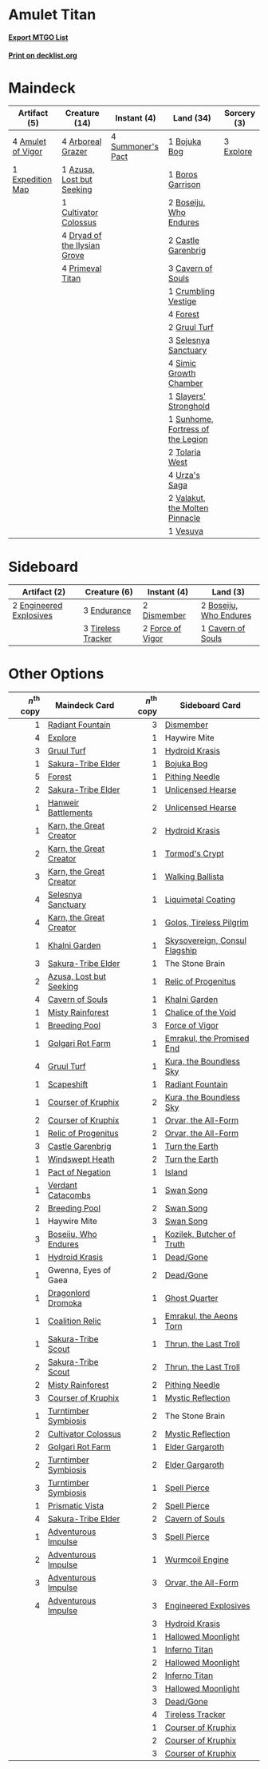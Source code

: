 # Amulet Titan

#### [Export MTGO List](../collection/Amulet%20Titan/Amulet%20Titan.txt)
#### [Print on decklist.org](http://decklist.org/?deckmain=4%09Amulet%20of%20Vigor%0A4%09Arboreal%20Grazer%0A1%09Azusa,%20Lost%20but%20Seeking%0A1%09Bojuka%20Bog%0A1%09Boros%20Garrison%0A2%09Boseiju,%20Who%20Endures%0A2%09Castle%20Garenbrig%0A3%09Cavern%20of%20Souls%0A1%09Crumbling%20Vestige%0A1%09Cultivator%20Colossus%0A4%09Dryad%20of%20the%20Ilysian%20Grove%0A1%09Expedition%20Map%0A3%09Explore%0A4%09Forest%0A2%09Gruul%20Turf%0A4%09Primeval%20Titan%0A3%09Selesnya%20Sanctuary%0A4%09Simic%20Growth%20Chamber%0A1%09Slayers'%20Stronghold%0A4%09Summoner's%20Pact%0A1%09Sunhome,%20Fortress%20of%20the%20Legion%0A2%09Tolaria%20West%0A4%09Urza's%20Saga%0A2%09Valakut,%20the%20Molten%20Pinnacle%0A1%09Vesuva&deckside=2%09Boseiju,%20Who%20Endures%0A1%09Cavern%20of%20Souls%0A2%09Dismember%0A3%09Endurance%0A2%09Engineered%20Explosives%0A2%09Force%20of%20Vigor%0A3%09Tireless%20Tracker)
# Maindeck

|                                        Artifact (5)                                        |                                             Creature (14)                                             |                                        Instant (4)                                         |                                                 Land (34)                                                  |                                    Sorcery (3)                                     |
|--------------------------------------------------------------------------------------------|-------------------------------------------------------------------------------------------------------|--------------------------------------------------------------------------------------------|------------------------------------------------------------------------------------------------------------|------------------------------------------------------------------------------------|
|4 [Amulet of Vigor](http://gatherer.wizards.com/Pages/Card/Details.aspx?multiverseid=191577)|4 [Arboreal Grazer](http://gatherer.wizards.com/Pages/Card/Details.aspx?multiverseid=461076)           |4 [Summoner's Pact](http://gatherer.wizards.com/Pages/Card/Details.aspx?multiverseid=442178)|1 [Bojuka Bog](http://gatherer.wizards.com/Pages/Card/Details.aspx?multiverseid=376269)                     |3 [Explore](http://gatherer.wizards.com/Pages/Card/Details.aspx?multiverseid=451098)|
|1 [Expedition Map](http://gatherer.wizards.com/Pages/Card/Details.aspx?multiverseid=397742) |1 [Azusa, Lost but Seeking](http://gatherer.wizards.com/Pages/Card/Details.aspx?multiverseid=442150)   |                                                                                            |1 [Boros Garrison](http://gatherer.wizards.com/Pages/Card/Details.aspx?multiverseid=376271)                 |                                                                                    |
|                                                                                            |1 [Cultivator Colossus](http://gatherer.wizards.com/Pages/Card/Details.aspx?multiverseid=541057)       |                                                                                            |2 [Boseiju, Who Endures](http://gatherer.wizards.com/Pages/Card/Details.aspx?multiverseid=548579)           |                                                                                    |
|                                                                                            |4 [Dryad of the Ilysian Grove](http://gatherer.wizards.com/Pages/Card/Details.aspx?multiverseid=476420)|                                                                                            |2 [Castle Garenbrig](http://gatherer.wizards.com/Pages/Card/Details.aspx?multiverseid=473202)               |                                                                                    |
|                                                                                            |4 [Primeval Titan](http://gatherer.wizards.com/Pages/Card/Details.aspx?multiverseid=438749)            |                                                                                            |3 [Cavern of Souls](http://gatherer.wizards.com/Pages/Card/Details.aspx?multiverseid=278058)                |                                                                                    |
|                                                                                            |                                                                                                       |                                                                                            |1 [Crumbling Vestige](http://gatherer.wizards.com/Pages/Card/Details.aspx?multiverseid=407680)              |                                                                                    |
|                                                                                            |                                                                                                       |                                                                                            |4 [Forest](http://gatherer.wizards.com/Pages/Card/Details.aspx?multiverseid=439860)                         |                                                                                    |
|                                                                                            |                                                                                                       |                                                                                            |2 [Gruul Turf](http://gatherer.wizards.com/Pages/Card/Details.aspx?multiverseid=420917)                     |                                                                                    |
|                                                                                            |                                                                                                       |                                                                                            |3 [Selesnya Sanctuary](http://gatherer.wizards.com/Pages/Card/Details.aspx?multiverseid=376492)             |                                                                                    |
|                                                                                            |                                                                                                       |                                                                                            |4 [Simic Growth Chamber](http://gatherer.wizards.com/Pages/Card/Details.aspx?multiverseid=405379)           |                                                                                    |
|                                                                                            |                                                                                                       |                                                                                            |1 [Slayers' Stronghold](http://gatherer.wizards.com/Pages/Card/Details.aspx?multiverseid=240170)            |                                                                                    |
|                                                                                            |                                                                                                       |                                                                                            |1 [Sunhome, Fortress of the Legion](http://gatherer.wizards.com/Pages/Card/Details.aspx?multiverseid=455776)|                                                                                    |
|                                                                                            |                                                                                                       |                                                                                            |2 [Tolaria West](http://gatherer.wizards.com/Pages/Card/Details.aspx?multiverseid=136047)                   |                                                                                    |
|                                                                                            |                                                                                                       |                                                                                            |4 [Urza's Saga](http://gatherer.wizards.com/Pages/Card/Details.aspx?multiverseid=522335)                    |                                                                                    |
|                                                                                            |                                                                                                       |                                                                                            |2 [Valakut, the Molten Pinnacle](http://gatherer.wizards.com/Pages/Card/Details.aspx?multiverseid=190400)   |                                                                                    |
|                                                                                            |                                                                                                       |                                                                                            |1 [Vesuva](http://gatherer.wizards.com/Pages/Card/Details.aspx?multiverseid=113543)                         |                                                                                    |


# Sideboard

|                                          Artifact (2)                                           |                                        Creature (6)                                         |                                        Instant (4)                                        |                                            Land (3)                                             |
|-------------------------------------------------------------------------------------------------|---------------------------------------------------------------------------------------------|-------------------------------------------------------------------------------------------|-------------------------------------------------------------------------------------------------|
|2 [Engineered Explosives](http://gatherer.wizards.com/Pages/Card/Details.aspx?multiverseid=50139)|3 [Endurance](http://gatherer.wizards.com/Pages/Card/Details.aspx?multiverseid=522233)       |2 [Dismember](http://gatherer.wizards.com/Pages/Card/Details.aspx?multiverseid=382182)     |2 [Boseiju, Who Endures](http://gatherer.wizards.com/Pages/Card/Details.aspx?multiverseid=548579)|
|                                                                                                 |3 [Tireless Tracker](http://gatherer.wizards.com/Pages/Card/Details.aspx?multiverseid=409997)|2 [Force of Vigor](http://gatherer.wizards.com/Pages/Card/Details.aspx?multiverseid=464113)|1 [Cavern of Souls](http://gatherer.wizards.com/Pages/Card/Details.aspx?multiverseid=278058)     |


# Other Options

|*n*<sup>th</sup> copy|                                          Maindeck Card                                           |*n*<sup>th</sup> copy|                                             Sideboard Card                                             |
|--------------------:|--------------------------------------------------------------------------------------------------|--------------------:|--------------------------------------------------------------------------------------------------------|
|                    1|[Radiant Fountain](http://gatherer.wizards.com/Pages/Card/Details.aspx?multiverseid=438810)       |                    3|[Dismember](http://gatherer.wizards.com/Pages/Card/Details.aspx?multiverseid=382182)                    |
|                    4|[Explore](http://gatherer.wizards.com/Pages/Card/Details.aspx?multiverseid=451098)                |                    1|Haywire Mite                                                                                            |
|                    3|[Gruul Turf](http://gatherer.wizards.com/Pages/Card/Details.aspx?multiverseid=420917)             |                    1|[Hydroid Krasis](http://gatherer.wizards.com/Pages/Card/Details.aspx?multiverseid=457327)               |
|                    1|[Sakura-Tribe Elder](http://gatherer.wizards.com/Pages/Card/Details.aspx?multiverseid=220582)     |                    1|[Bojuka Bog](http://gatherer.wizards.com/Pages/Card/Details.aspx?multiverseid=376269)                   |
|                    5|[Forest](http://gatherer.wizards.com/Pages/Card/Details.aspx?multiverseid=439860)                 |                    1|[Pithing Needle](http://gatherer.wizards.com/Pages/Card/Details.aspx?multiverseid=129526)               |
|                    2|[Sakura-Tribe Elder](http://gatherer.wizards.com/Pages/Card/Details.aspx?multiverseid=220582)     |                    1|[Unlicensed Hearse](http://gatherer.wizards.com/Pages/Card/Details.aspx?multiverseid=555447)            |
|                    1|[Hanweir Battlements](http://gatherer.wizards.com/Pages/Card/Details.aspx?multiverseid=414511)    |                    2|[Unlicensed Hearse](http://gatherer.wizards.com/Pages/Card/Details.aspx?multiverseid=555447)            |
|                    1|[Karn, the Great Creator](http://gatherer.wizards.com/Pages/Card/Details.aspx?multiverseid=460928)|                    2|[Hydroid Krasis](http://gatherer.wizards.com/Pages/Card/Details.aspx?multiverseid=457327)               |
|                    2|[Karn, the Great Creator](http://gatherer.wizards.com/Pages/Card/Details.aspx?multiverseid=460928)|                    1|[Tormod's Crypt](http://gatherer.wizards.com/Pages/Card/Details.aspx?multiverseid=389723)               |
|                    3|[Karn, the Great Creator](http://gatherer.wizards.com/Pages/Card/Details.aspx?multiverseid=460928)|                    1|[Walking Ballista](http://gatherer.wizards.com/Pages/Card/Details.aspx?multiverseid=423848)             |
|                    4|[Selesnya Sanctuary](http://gatherer.wizards.com/Pages/Card/Details.aspx?multiverseid=376492)     |                    1|[Liquimetal Coating](http://gatherer.wizards.com/Pages/Card/Details.aspx?multiverseid=389578)           |
|                    4|[Karn, the Great Creator](http://gatherer.wizards.com/Pages/Card/Details.aspx?multiverseid=460928)|                    1|[Golos, Tireless Pilgrim](http://gatherer.wizards.com/Pages/Card/Details.aspx?multiverseid=466980)      |
|                    1|[Khalni Garden](http://gatherer.wizards.com/Pages/Card/Details.aspx?multiverseid=220535)          |                    1|[Skysovereign, Consul Flagship](http://gatherer.wizards.com/Pages/Card/Details.aspx?multiverseid=417807)|
|                    3|[Sakura-Tribe Elder](http://gatherer.wizards.com/Pages/Card/Details.aspx?multiverseid=220582)     |                    1|The Stone Brain                                                                                         |
|                    2|[Azusa, Lost but Seeking](http://gatherer.wizards.com/Pages/Card/Details.aspx?multiverseid=442150)|                    1|[Relic of Progenitus](http://gatherer.wizards.com/Pages/Card/Details.aspx?multiverseid=174824)          |
|                    4|[Cavern of Souls](http://gatherer.wizards.com/Pages/Card/Details.aspx?multiverseid=278058)        |                    1|[Khalni Garden](http://gatherer.wizards.com/Pages/Card/Details.aspx?multiverseid=220535)                |
|                    1|[Misty Rainforest](http://gatherer.wizards.com/Pages/Card/Details.aspx?multiverseid=405102)       |                    1|[Chalice of the Void](http://gatherer.wizards.com/Pages/Card/Details.aspx?multiverseid=442211)          |
|                    1|[Breeding Pool](http://gatherer.wizards.com/Pages/Card/Details.aspx?multiverseid=97088)           |                    3|[Force of Vigor](http://gatherer.wizards.com/Pages/Card/Details.aspx?multiverseid=464113)               |
|                    1|[Golgari Rot Farm](http://gatherer.wizards.com/Pages/Card/Details.aspx?multiverseid=376353)       |                    1|[Emrakul, the Promised End](http://gatherer.wizards.com/Pages/Card/Details.aspx?multiverseid=414295)    |
|                    4|[Gruul Turf](http://gatherer.wizards.com/Pages/Card/Details.aspx?multiverseid=420917)             |                    1|[Kura, the Boundless Sky](http://gatherer.wizards.com/Pages/Card/Details.aspx?multiverseid=548509)      |
|                    1|[Scapeshift](http://gatherer.wizards.com/Pages/Card/Details.aspx?multiverseid=447337)             |                    1|[Radiant Fountain](http://gatherer.wizards.com/Pages/Card/Details.aspx?multiverseid=438810)             |
|                    1|[Courser of Kruphix](http://gatherer.wizards.com/Pages/Card/Details.aspx?multiverseid=442153)     |                    2|[Kura, the Boundless Sky](http://gatherer.wizards.com/Pages/Card/Details.aspx?multiverseid=548509)      |
|                    2|[Courser of Kruphix](http://gatherer.wizards.com/Pages/Card/Details.aspx?multiverseid=442153)     |                    1|[Orvar, the All-Form](http://gatherer.wizards.com/Pages/Card/Details.aspx?multiverseid=503678)          |
|                    1|[Relic of Progenitus](http://gatherer.wizards.com/Pages/Card/Details.aspx?multiverseid=174824)    |                    2|[Orvar, the All-Form](http://gatherer.wizards.com/Pages/Card/Details.aspx?multiverseid=503678)          |
|                    3|[Castle Garenbrig](http://gatherer.wizards.com/Pages/Card/Details.aspx?multiverseid=473202)       |                    1|[Turn the Earth](http://gatherer.wizards.com/Pages/Card/Details.aspx?multiverseid=534996)               |
|                    1|[Windswept Heath](http://gatherer.wizards.com/Pages/Card/Details.aspx?multiverseid=405115)        |                    2|[Turn the Earth](http://gatherer.wizards.com/Pages/Card/Details.aspx?multiverseid=534996)               |
|                    1|[Pact of Negation](http://gatherer.wizards.com/Pages/Card/Details.aspx?multiverseid=442057)       |                    1|[Island](http://gatherer.wizards.com/Pages/Card/Details.aspx?multiverseid=439857)                       |
|                    1|[Verdant Catacombs](http://gatherer.wizards.com/Pages/Card/Details.aspx?multiverseid=405113)      |                    1|[Swan Song](http://gatherer.wizards.com/Pages/Card/Details.aspx?multiverseid=420715)                    |
|                    2|[Breeding Pool](http://gatherer.wizards.com/Pages/Card/Details.aspx?multiverseid=97088)           |                    2|[Swan Song](http://gatherer.wizards.com/Pages/Card/Details.aspx?multiverseid=420715)                    |
|                    1|Haywire Mite                                                                                      |                    3|[Swan Song](http://gatherer.wizards.com/Pages/Card/Details.aspx?multiverseid=420715)                    |
|                    3|[Boseiju, Who Endures](http://gatherer.wizards.com/Pages/Card/Details.aspx?multiverseid=548579)   |                    1|[Kozilek, Butcher of Truth](http://gatherer.wizards.com/Pages/Card/Details.aspx?multiverseid=397668)    |
|                    1|[Hydroid Krasis](http://gatherer.wizards.com/Pages/Card/Details.aspx?multiverseid=457327)         |                    1|[Dead/Gone](http://gatherer.wizards.com/Pages/Card/Details.aspx?multiverseid=126419)                    |
|                    1|Gwenna, Eyes of Gaea                                                                              |                    2|[Dead/Gone](http://gatherer.wizards.com/Pages/Card/Details.aspx?multiverseid=126419)                    |
|                    1|[Dragonlord Dromoka](http://gatherer.wizards.com/Pages/Card/Details.aspx?multiverseid=394547)     |                    1|[Ghost Quarter](http://gatherer.wizards.com/Pages/Card/Details.aspx?multiverseid=389534)                |
|                    1|[Coalition Relic](http://gatherer.wizards.com/Pages/Card/Details.aspx?multiverseid=442212)        |                    1|[Emrakul, the Aeons Torn](http://gatherer.wizards.com/Pages/Card/Details.aspx?multiverseid=397905)      |
|                    1|[Sakura-Tribe Scout](http://gatherer.wizards.com/Pages/Card/Details.aspx?multiverseid=74210)      |                    1|[Thrun, the Last Troll](http://gatherer.wizards.com/Pages/Card/Details.aspx?multiverseid=214050)        |
|                    2|[Sakura-Tribe Scout](http://gatherer.wizards.com/Pages/Card/Details.aspx?multiverseid=74210)      |                    2|[Thrun, the Last Troll](http://gatherer.wizards.com/Pages/Card/Details.aspx?multiverseid=214050)        |
|                    2|[Misty Rainforest](http://gatherer.wizards.com/Pages/Card/Details.aspx?multiverseid=405102)       |                    2|[Pithing Needle](http://gatherer.wizards.com/Pages/Card/Details.aspx?multiverseid=129526)               |
|                    3|[Courser of Kruphix](http://gatherer.wizards.com/Pages/Card/Details.aspx?multiverseid=442153)     |                    1|[Mystic Reflection](http://gatherer.wizards.com/Pages/Card/Details.aspx?multiverseid=503677)            |
|                    1|[Turntimber Symbiosis](http://gatherer.wizards.com/Pages/Card/Details.aspx?multiverseid=491864)   |                    2|The Stone Brain                                                                                         |
|                    2|[Cultivator Colossus](http://gatherer.wizards.com/Pages/Card/Details.aspx?multiverseid=541057)    |                    2|[Mystic Reflection](http://gatherer.wizards.com/Pages/Card/Details.aspx?multiverseid=503677)            |
|                    2|[Golgari Rot Farm](http://gatherer.wizards.com/Pages/Card/Details.aspx?multiverseid=376353)       |                    1|[Elder Gargaroth](http://gatherer.wizards.com/Pages/Card/Details.aspx?multiverseid=485502)              |
|                    2|[Turntimber Symbiosis](http://gatherer.wizards.com/Pages/Card/Details.aspx?multiverseid=491864)   |                    2|[Elder Gargaroth](http://gatherer.wizards.com/Pages/Card/Details.aspx?multiverseid=485502)              |
|                    3|[Turntimber Symbiosis](http://gatherer.wizards.com/Pages/Card/Details.aspx?multiverseid=491864)   |                    1|[Spell Pierce](http://gatherer.wizards.com/Pages/Card/Details.aspx?multiverseid=425876)                 |
|                    1|[Prismatic Vista](http://gatherer.wizards.com/Pages/Card/Details.aspx?multiverseid=464193)        |                    2|[Spell Pierce](http://gatherer.wizards.com/Pages/Card/Details.aspx?multiverseid=425876)                 |
|                    4|[Sakura-Tribe Elder](http://gatherer.wizards.com/Pages/Card/Details.aspx?multiverseid=220582)     |                    2|[Cavern of Souls](http://gatherer.wizards.com/Pages/Card/Details.aspx?multiverseid=278058)              |
|                    1|[Adventurous Impulse](http://gatherer.wizards.com/Pages/Card/Details.aspx?multiverseid=443041)    |                    3|[Spell Pierce](http://gatherer.wizards.com/Pages/Card/Details.aspx?multiverseid=425876)                 |
|                    2|[Adventurous Impulse](http://gatherer.wizards.com/Pages/Card/Details.aspx?multiverseid=443041)    |                    1|[Wurmcoil Engine](http://gatherer.wizards.com/Pages/Card/Details.aspx?multiverseid=389756)              |
|                    3|[Adventurous Impulse](http://gatherer.wizards.com/Pages/Card/Details.aspx?multiverseid=443041)    |                    3|[Orvar, the All-Form](http://gatherer.wizards.com/Pages/Card/Details.aspx?multiverseid=503678)          |
|                    4|[Adventurous Impulse](http://gatherer.wizards.com/Pages/Card/Details.aspx?multiverseid=443041)    |                    3|[Engineered Explosives](http://gatherer.wizards.com/Pages/Card/Details.aspx?multiverseid=50139)         |
|                     |                                                                                                  |                    3|[Hydroid Krasis](http://gatherer.wizards.com/Pages/Card/Details.aspx?multiverseid=457327)               |
|                     |                                                                                                  |                    1|[Hallowed Moonlight](http://gatherer.wizards.com/Pages/Card/Details.aspx?multiverseid=398505)           |
|                     |                                                                                                  |                    1|[Inferno Titan](http://gatherer.wizards.com/Pages/Card/Details.aspx?multiverseid=376371)                |
|                     |                                                                                                  |                    2|[Hallowed Moonlight](http://gatherer.wizards.com/Pages/Card/Details.aspx?multiverseid=398505)           |
|                     |                                                                                                  |                    2|[Inferno Titan](http://gatherer.wizards.com/Pages/Card/Details.aspx?multiverseid=376371)                |
|                     |                                                                                                  |                    3|[Hallowed Moonlight](http://gatherer.wizards.com/Pages/Card/Details.aspx?multiverseid=398505)           |
|                     |                                                                                                  |                    3|[Dead/Gone](http://gatherer.wizards.com/Pages/Card/Details.aspx?multiverseid=126419)                    |
|                     |                                                                                                  |                    4|[Tireless Tracker](http://gatherer.wizards.com/Pages/Card/Details.aspx?multiverseid=409997)             |
|                     |                                                                                                  |                    1|[Courser of Kruphix](http://gatherer.wizards.com/Pages/Card/Details.aspx?multiverseid=442153)           |
|                     |                                                                                                  |                    2|[Courser of Kruphix](http://gatherer.wizards.com/Pages/Card/Details.aspx?multiverseid=442153)           |
|                     |                                                                                                  |                    3|[Courser of Kruphix](http://gatherer.wizards.com/Pages/Card/Details.aspx?multiverseid=442153)           |

